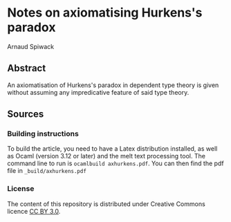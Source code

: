 Notes on axiomatising Hurkens's paradox
=======================================

Arnaud Spiwack

Abstract
--------

An axiomatisation of Hurkens's paradox in dependent type theory is given without assuming any impredicative feature of said type theory.

Sources
-------

### Building instructions ###

To build the article, you need to have a Latex distribution installed, as well as Ocaml (version 3.12 or later) and the melt text processing tool. The command line to run is `ocamlbuild axhurkens.pdf`. You can then find the pdf file in `_build/axhurkens.pdf`

### License ###

The content of this repository is distributed under Creative Commons licence [CC BY 3.0](http://creativecommons.org/licenses/by/3.0/).
